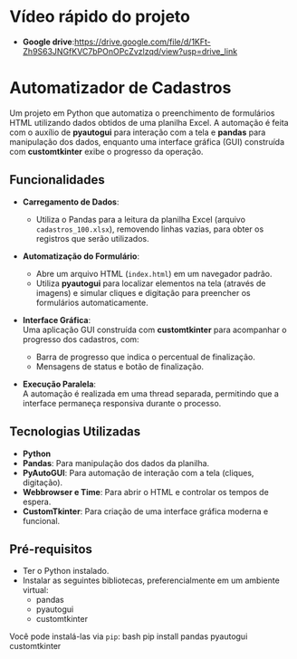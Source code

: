 # Vídeo rápido do projeto 
  
  - **Google drive**:https://drive.google.com/file/d/1KFt-Zh9S63JNGfKVC7bPOnOPcZvzlzqd/view?usp=drive_link
    
# Automatizador de Cadastros

Um projeto em Python que automatiza o preenchimento de formulários HTML utilizando dados obtidos de uma planilha Excel. A automação é feita com o auxílio de **pyautogui** para interação com a tela e **pandas** para manipulação dos dados, enquanto uma interface gráfica (GUI) construída com **customtkinter** exibe o progresso da operação.

## Funcionalidades

- **Carregamento de Dados**:
  - Utiliza o Pandas para a leitura da planilha Excel (arquivo `cadastros_100.xlsx`), removendo linhas vazias, para obter os registros que serão utilizados.

- **Automatização do Formulário**:  
  - Abre um arquivo HTML (`index.html`) em um navegador padrão.
  - Utiliza **pyautogui** para localizar elementos na tela (através de imagens) e simular cliques e digitação para preencher os formulários automaticamente.

- **Interface Gráfica**:  
  Uma aplicação GUI construída com **customtkinter** para acompanhar o progresso dos cadastros, com:
  - Barra de progresso que indica o percentual de finalização.
  - Mensagens de status e botão de finalização.
  
- **Execução Paralela**:  
  A automação é realizada em uma thread separada, permitindo que a interface permaneça responsiva durante o processo.

## Tecnologias Utilizadas

- **Python**
- **Pandas**: Para manipulação dos dados da planilha.
- **PyAutoGUI**: Para automação de interação com a tela (cliques, digitação).
- **Webbrowser e Time**: Para abrir o HTML e controlar os tempos de espera.
- **CustomTkinter**: Para criação de uma interface gráfica moderna e funcional.

## Pré-requisitos

- Ter o Python instalado.
- Instalar as seguintes bibliotecas, preferencialmente em um ambiente virtual:
  - pandas
  - pyautogui
  - customtkinter
  
Você pode instalá-las via `pip`:
bash
pip install pandas pyautogui customtkinter

